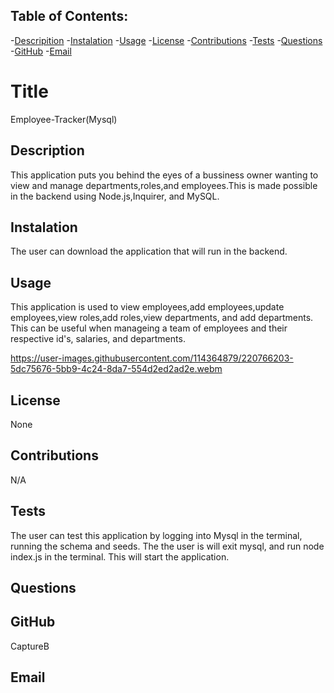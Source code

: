 ## Table of Contents: 
-[Descripition](#Description)
    -[Instalation](#Instalation)
    -[Usage](#Usage)
    -[License](#License)
    -[Contributions](#Contributions)
    -[Tests](#Tests)
    -[Questions](#Questions)
    -[GitHub](#GitHub)
    -[Email](#Email)
    
#  Title 
Employee-Tracker(Mysql)

##  Description
This application puts you behind the eyes of a bussiness owner wanting to view and manage departments,roles,and employees.This is made possible in the backend using Node.js,Inquirer, and MySQL.

## Instalation
The user can download the application that will run in the backend.

## Usage
This application is used to view employees,add employees,update employees,view roles,add roles,view departments, and add departments. This can be useful when manageing a team of employees and their respective id's, salaries, and departments.

https://user-images.githubusercontent.com/114364879/220766203-5dc75676-5bb9-4c24-8da7-554d2ed2ad2e.webm


## License
None

## Contributions
N/A

## Tests
The user can test this application by logging into Mysql in the terminal, running the schema and seeds. The the user is will exit mysql, and run node index.js in the terminal. This will start the application.

## Questions


## GitHub 
CaptureB

## Email

